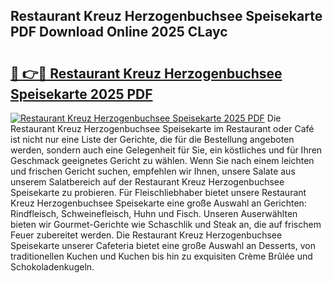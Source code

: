 ## Restaurant Kreuz Herzogenbuchsee Speisekarte PDF Download Online 2025 CLayc

# <h2><a href="http://gc8n3e.nevu.top/?p=Restaurant+Kreuz+Herzogenbuchsee+Speisekarte">🔗 👉🔴 Restaurant Kreuz Herzogenbuchsee Speisekarte 2025 PDF</a></h2>

[![Restaurant Kreuz Herzogenbuchsee Speisekarte 2025 PDF](https://i.imgur.com/dBaPXMq.png)](http://gc8n3e.nevu.top/?p=Restaurant+Kreuz+Herzogenbuchsee+Speisekarte)
Die Restaurant Kreuz Herzogenbuchsee Speisekarte im Restaurant oder Café ist nicht nur eine Liste der Gerichte, die für die Bestellung angeboten werden, sondern auch eine Gelegenheit für Sie, ein köstliches und für Ihren Geschmack geeignetes Gericht zu wählen. Wenn Sie nach einem leichten und frischen Gericht suchen, empfehlen wir Ihnen, unsere Salate aus unserem Salatbereich auf der Restaurant Kreuz Herzogenbuchsee Speisekarte zu probieren. Für Fleischliebhaber bietet unsere Restaurant Kreuz Herzogenbuchsee Speisekarte eine große Auswahl an Gerichten: Rindfleisch, Schweinefleisch, Huhn und Fisch. Unseren Auserwählten bieten wir Gourmet-Gerichte wie Schaschlik und Steak an, die auf frischem Feuer zubereitet werden. Die Restaurant Kreuz Herzogenbuchsee Speisekarte unserer Cafeteria bietet eine große Auswahl an Desserts, von traditionellen Kuchen und Kuchen bis hin zu exquisiten Crème Brûlée und Schokoladenkugeln.
